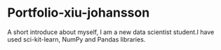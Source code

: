 ﻿# Portfolio-xiu-johansson
A short introduce about myself, I am a new data scientist student.I have used sci-kit-learn, NumPy and Pandas libraries.
